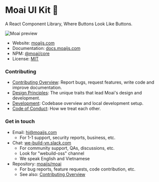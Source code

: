 # Moai UI Kit 🗿

A React Component Library, Where Buttons Look Like Buttons.

![Moai preview](https://user-images.githubusercontent.com/5953369/123528873-5b3de480-d715-11eb-8c02-50a04f2d83f9.png)

- Website: [moaijs.com](https://moaijs.com)
- Documentation: [docs.moaijs.com](https://docs.moaijs.com)
- NPM: [@moai/core](http://npmjs.com/package/@moai/core)
- License: [MIT](./LICENSE)
	
### Contributing

- [Contributing Overview](./.github/CONTRIBUTING.md): Report bugs, request features, write code and improve documentation.
- [Design Principles](https://docs.moaijs.com/?path=/docs/intro-principles--page): The unique traits that lead Moai's design and development.
- [Development](./.github/DEVELOP.md): Codebase overview and local development setup.
- [Code of Conduct](./.github/CODE_OF_CONDUCT.md): How we treat each other.

### Get in touch

- Email: [hi@moaijs.com](mailto:hi@moaijs.com)
	- For 1-1 support, security reports, business, etc.
- Chat: [we-build-vn.slack.com](https://chat.webuild.community/)
	- For community support, QAs, discussions, etc.
	- Look for "webuild-oss" channel
	- We speak English and Vietnamese
- Repository: [moaijs/moai](https://github.com/moaijs/moai/issues)
	- For bug reports, feature requests, code contribution, etc.
	- See also: [Contributing Overview](./.github/CONTRIBUTING.md)
